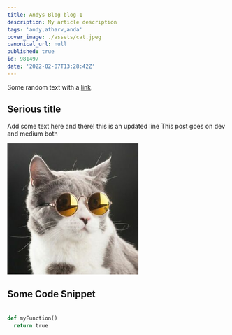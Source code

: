 ```yaml
---
title: Andys Blog blog-1
description: My article description
tags: 'andy,atharv,anda'
cover_image: ./assets/cat.jpeg
canonical_url: null
published: true
id: 981497
date: '2022-02-07T13:28:42Z'
---
```

Some random text with a [link](https://code.visualstudio.com).

## Serious title

Add some text here and there!
this is an updated line
This post goes on dev and medium both

![and some pictures too](./assets/cat.jpeg)

## Some Code Snippet

```python

def myFunction()
  return true
  
```


